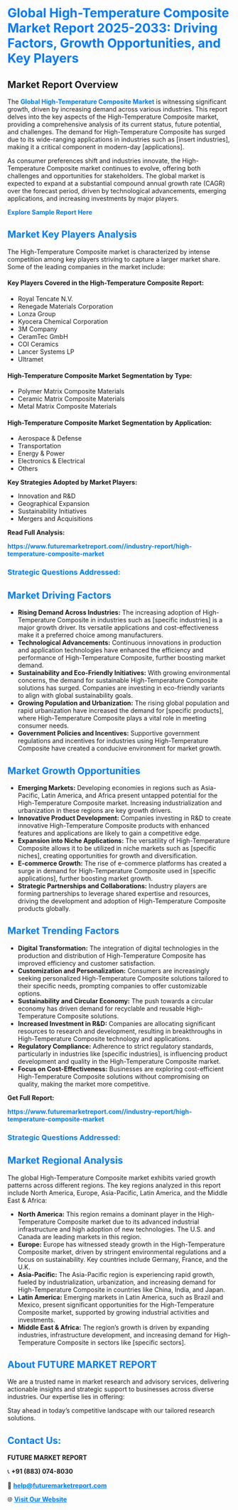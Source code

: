 <h1 style="color: #007BFF;">Global High-Temperature Composite Market Report 2025-2033: Driving Factors, Growth Opportunities, and Key Players</h1>

<section id="overview">
<h2>Market Report Overview</h2>
<p>The <a href="https://www.futuremarketreport.com//industry-report/high-temperature-composite-market" style="color: #007BFF; text-decoration: none;"><strong>Global High-Temperature Composite Market</strong></a> is witnessing significant growth, driven by increasing demand across various industries. This report delves into the key aspects of the High-Temperature Composite market, providing a comprehensive analysis of its current status, future potential, and challenges. The demand for High-Temperature Composite has surged due to its wide-ranging applications in industries such as [insert industries], making it a critical component in modern-day [applications].</p>
<p>As consumer preferences shift and industries innovate, the High-Temperature Composite market continues to evolve, offering both challenges and opportunities for stakeholders. The global market is expected to expand at a substantial compound annual growth rate (CAGR) over the forecast period, driven by technological advancements, emerging applications, and increasing investments by major players.</p>
</section>

<section id="overview">
<p><a href="https://www.futuremarketreport.com//request-sample/reportId=57483" style="color: #007BFF; text-decoration: none;"><strong>Explore Sample Report Here</strong></a></p>
</section>

<section id="key-players">
<h2 style="color: #007BFF;">Market Key Players Analysis</h2>
<p>The High-Temperature Composite market is characterized by intense competition among key players striving to capture a larger market share. Some of the leading companies in the market include:</p>
<h4>Key Players Covered in the High-Temperature Composite Report:</h4>
<ul><li>Royal Tencate N.V.</li><li>Renegade Materials Corporation</li><li>Lonza Group</li><li>Kyocera Chemical Corporation</li><li>3M Company</li><li>CeramTec GmbH</li><li>COI Ceramics</li><li>Lancer Systems LP</li><li>Ultramet</li></ul>
<h4>High-Temperature Composite Market Segmentation by Type:</h4>
<ul><li>Polymer Matrix Composite Materials</li><li>Ceramic Matrix Composite Materials</li><li>Metal Matrix Composite Materials</li></ul>

<h4>High-Temperature Composite Market Segmentation by Application:</h4>
<ul><li>Aerospace &amp; Defense</li><li>Transportation</li><li>Energy &amp; Power</li><li>Electronics &amp; Electrical</li><li>Others</li></ul>
<p><strong>Key Strategies Adopted by Market Players:</strong></p>
<ul>
<li>Innovation and R&D</li>
<li>Geographical Expansion</li>
<li>Sustainability Initiatives</li>
<li>Mergers and Acquisitions</li>
</ul>
</section>

<section>
<p><strong>Read Full Analysis: </strong></p><a href="https://www.futuremarketreport.com//industry-report/high-temperature-composite-market" style="color: #007BFF; text-decoration: none;"><strong>https://www.futuremarketreport.com//industry-report/high-temperature-composite-market</strong></a>
<h3 style="color: #007BFF;">Strategic Questions Addressed:</h3>
</section>

<section id="driving-factors">
<h2 style="color: #007BFF;">Market Driving Factors</h2>
<ul>
<li><strong>Rising Demand Across Industries:</strong> The increasing adoption of High-Temperature Composite in industries such as [specific industries] is a major growth driver. Its versatile applications and cost-effectiveness make it a preferred choice among manufacturers.</li>
<li><strong>Technological Advancements:</strong> Continuous innovations in production and application technologies have enhanced the efficiency and performance of High-Temperature Composite, further boosting market demand.</li>
<li><strong>Sustainability and Eco-Friendly Initiatives:</strong> With growing environmental concerns, the demand for sustainable High-Temperature Composite solutions has surged. Companies are investing in eco-friendly variants to align with global sustainability goals.</li>
<li><strong>Growing Population and Urbanization:</strong> The rising global population and rapid urbanization have increased the demand for [specific products], where High-Temperature Composite plays a vital role in meeting consumer needs.</li>
<li><strong>Government Policies and Incentives:</strong> Supportive government regulations and incentives for industries using High-Temperature Composite have created a conducive environment for market growth.</li>
</ul>
</section>

<section id="growth-opportunities">
<h2 style="color: #007BFF;">Market Growth Opportunities</h2>
<ul>
<li><strong>Emerging Markets:</strong> Developing economies in regions such as Asia-Pacific, Latin America, and Africa present untapped potential for the High-Temperature Composite market. Increasing industrialization and urbanization in these regions are key growth drivers.</li>
<li><strong>Innovative Product Development:</strong> Companies investing in R&D to create innovative High-Temperature Composite products with enhanced features and applications are likely to gain a competitive edge.</li>
<li><strong>Expansion into Niche Applications:</strong> The versatility of High-Temperature Composite allows it to be utilized in niche markets such as [specific niches], creating opportunities for growth and diversification.</li>
<li><strong>E-commerce Growth:</strong> The rise of e-commerce platforms has created a surge in demand for High-Temperature Composite used in [specific applications], further boosting market growth.</li>
<li><strong>Strategic Partnerships and Collaborations:</strong> Industry players are forming partnerships to leverage shared expertise and resources, driving the development and adoption of High-Temperature Composite products globally.</li>
</ul>
</section>

<section id="trending-factors">
<h2 style="color: #007BFF;">Market Trending Factors</h2>
<ul>
<li><strong>Digital Transformation:</strong> The integration of digital technologies in the production and distribution of High-Temperature Composite has improved efficiency and customer satisfaction.</li>
<li><strong>Customization and Personalization:</strong> Consumers are increasingly seeking personalized High-Temperature Composite solutions tailored to their specific needs, prompting companies to offer customizable options.</li>
<li><strong>Sustainability and Circular Economy:</strong> The push towards a circular economy has driven demand for recyclable and reusable High-Temperature Composite solutions.</li>
<li><strong>Increased Investment in R&D:</strong> Companies are allocating significant resources to research and development, resulting in breakthroughs in High-Temperature Composite technology and applications.</li>
<li><strong>Regulatory Compliance:</strong> Adherence to strict regulatory standards, particularly in industries like [specific industries], is influencing product development and quality in the High-Temperature Composite market.</li>
<li><strong>Focus on Cost-Effectiveness:</strong> Businesses are exploring cost-efficient High-Temperature Composite solutions without compromising on quality, making the market more competitive.</li>
</ul>
</section>

<section>
<p><strong>Get Full Report: </strong></p><a href="https://www.futuremarketreport.com//industry-report/high-temperature-composite-market" style="color: #007BFF; text-decoration: none;"><strong>https://www.futuremarketreport.com//industry-report/high-temperature-composite-market</strong></a>
<h3 style="color: #007BFF;">Strategic Questions Addressed:</h3>
</section>


<section id="regional-analysis">
<h2 style="color: #007BFF;">Market Regional Analysis</h2>
<p>The global High-Temperature Composite market exhibits varied growth patterns across different regions. The key regions analyzed in this report include North America, Europe, Asia-Pacific, Latin America, and the Middle East & Africa:</p>
<ul>
<li><strong>North America:</strong> This region remains a dominant player in the High-Temperature Composite market due to its advanced industrial infrastructure and high adoption of new technologies. The U.S. and Canada are leading markets in this region.</li>
<li><strong>Europe:</strong> Europe has witnessed steady growth in the High-Temperature Composite market, driven by stringent environmental regulations and a focus on sustainability. Key countries include Germany, France, and the U.K.</li>
<li><strong>Asia-Pacific:</strong> The Asia-Pacific region is experiencing rapid growth, fueled by industrialization, urbanization, and increasing demand for High-Temperature Composite in countries like China, India, and Japan.</li>
<li><strong>Latin America:</strong> Emerging markets in Latin America, such as Brazil and Mexico, present significant opportunities for the High-Temperature Composite market, supported by growing industrial activities and investments.</li>
<li><strong>Middle East & Africa:</strong> The region’s growth is driven by expanding industries, infrastructure development, and increasing demand for High-Temperature Composite in sectors like [specific sectors].</li>
</ul>
</section>

<footer>
<h2 style="color: #007BFF;">About FUTURE MARKET REPORT</h2>
<p>We are a trusted name in market research and advisory services, delivering actionable insights and strategic support to businesses across diverse industries. Our expertise lies in offering:</p>

<p>Stay ahead in today’s competitive landscape with our tailored research solutions.</p>

<h2 style="color: #007BFF;">Contact Us:</h2>
<p><strong>FUTURE MARKET REPORT</strong></p>
<p>📞 <strong>+91 (883) 074-8030</strong></p>
<p>📧 <strong><a href="mailto:help@futuremarketreport.com" style="color: #007BFF;">help@futuremarketreport.com</a></strong></p>
<p>🌐 <strong><a href="https://www.futuremarketreport.com/" style="color: #007BFF;">Visit Our Website</a></strong></p>
</footer>